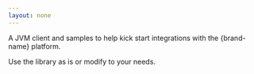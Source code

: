 ```yaml
---
layout: none
---
```

A JVM client and samples to help kick start integrations with the {brand-name} platform.  

Use the library as is or modify to your needs.  
